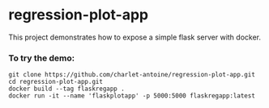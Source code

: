 # regression-plot-app
This project demonstrates how to expose a simple flask server with docker.


### To try the demo: 
```
git clone https://github.com/charlet-antoine/regression-plot-app.git
cd regression-plot-app.git
docker build --tag flaskregapp .
docker run -it --name 'flaskplotapp' -p 5000:5000 flaskregapp:latest
```
